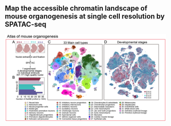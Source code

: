 ## Map the accessible chromatin landscape of mouse organogenesis at **single** **cell** **resolution** **by** SPATAC-seq

![Image text](https://github.com/Lan-lab/SPATAC-seq/blob/main/Mouse_Organogenesis_single-cell_oPen_chromatin_Atlas_(MOPA)/Atlas%20of%20mouse%20organogenesis.png)